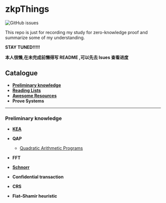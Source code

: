# zkpThings

![GitHub issues](https://img.shields.io/github/issues/Whisker17/zkpThings)

This repo is just for recording my study for zero-knowledge proof and summarize some of my understanding.

**STAY TUNED!!!!!**

**本人很懒,在未完成前懒得写 README ,可以先去 Isues 查看进度**

## Catalogue

- [**Preliminary knowledge**](#Preliminary-knowledge)
- [**Reading Lists**](https://github.com/Whisker17/zkpThings/blob/master/Reading_Lists.md)
- [**Awesome Resources**](https://github.com/Whisker17/zkpThings/blob/master/Awesome_Resources.md)
- **Prove Systems**

------

### Preliminary knowledge

- [**KEA**](./src/KEA.md)

- **QAP**

  - [Quadratic Arithmetic Programs](https://www.di.ens.fr/~nitulesc/files/slides/QAP.pdf)

- **FFT**

- [**Schnorr**](https://github.com/Whisker17/zkpThings/issues/2)

- **Confidential transaction**

- **CRS**

- **Fiat–Shamir heuristic**
  
